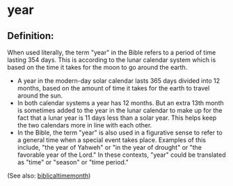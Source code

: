 # year #

## Definition: ##

When used literally, the term "year" in the Bible refers to a period of time lasting 354 days. This is according to the lunar calendar system which is based on the time it takes for the moon to go around the earth.

* A year in the modern-day solar calendar lasts 365 days divided into 12 months, based on the amount of time it takes for the earth to travel around the sun.
* In both calendar systems a year has 12 months. But an extra 13th month is sometimes added to the year in the lunar calendar to make up for the fact that a lunar year is 11 days less than a solar year. This helps keep the two calendars more in line with each other.
* In the Bible, the term "year" is also used in a figurative sense to refer to a general time when a special event takes place. Examples of this include, "the year of Yahweh" or "in the year of drought" or "the favorable year of the Lord." In these contexts, "year" could be translated as "time" or "season" or "time period."

(See also: [biblicaltimemonth](../other/biblicaltimemonth.md))

